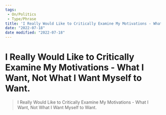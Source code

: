 ```yaml
---
tags:
 - On/Politics
 - Type/Phrase
title: 'I Really Would Like to Critically Examine My Motivations - What I Want, Not What I Want Myself to Want.'
date: "2022-07-18"
date modified: "2022-07-18"
---
```


# I Really Would Like to Critically Examine My Motivations - What I Want, Not What I Want Myself to Want.
> I Really Would Like to Critically Examine My Motivations - What I Want, Not What I Want Myself to Want.
